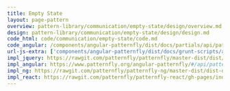 ```yaml
---
title: Empty State
layout: page-pattern
overview: pattern-library/communication/empty-state/design/overview.md
design: pattern-library/communication/empty-state/design/design.md
code_html: code/communication/empty-state/code.md
code_angular: /components/angular-patternfly/dist/docs/partials/api/patternfly.views.component.pfEmptyState.html
url-js-extra: ['components/angular-patternfly/dist/docs/grunt-scripts/angular-drag-and-drop-lists.js']
impl_jquery: https://rawgit.com/patternfly/patternfly/master-dist/dist/tests/blank-slate.html
impl_angular: https://www.patternfly.org/angular-patternfly/#/api/patternfly.views.component:pfEmptyState
impl_ng: https://rawgit.com/patternfly/patternfly-ng/master-dist/dist-demo/#/emptystate
impl_react: https://rawgit.com/patternfly/patternfly-react/gh-pages/index.html?knob-Right%20aligned=false&selectedKind=EmptyState&selectedStory=EmptyState
---
```

